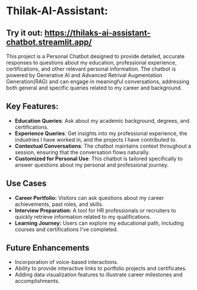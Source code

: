 # Thilak-AI-Assistant:

## Try it out: https://thilaks-ai-assistant-chatbot.streamlit.app/

This project is a Personal Chatbot designed to provide detailed, accurate responses to questions about my education, professional experience, certifications, and other relevant personal information. The chatbot is powered by Generative AI and Advanced Retrival Augmentation Generation(RAG) and can engage in meaningful conversations, addressing both general and specific queries related to my career and background.

## Key Features:

- **Education Queries**: Ask about my academic background, degrees, and certifications.
- **Experience Queries**: Get insights into my professional experience, the industries I have worked in, and the projects I have contributed to.
- **Contextual Conversations**: The chatbot maintains context throughout a session, ensuring that the conversation flows naturally.
- **Customized for Personal Use**: This chatbot is tailored specifically to answer questions about my personal and professional journey.

## Use Cases
- **Career Portfolio:** Visitors can ask questions about my career achievements, past roles, and skills.
- **Interview Preparation:** A tool for HR professionals or recruiters to quickly retrieve information related to my qualifications.
- **Learning Journey:** Users can explore my educational path, including courses and certifications I've completed.

## Future Enhancements
- Incorporation of voice-based interactions.
- Ability to provide interactive links to portfolio projects and certificates.
- Adding data visualization features to illustrate career milestones and accomplishments.
